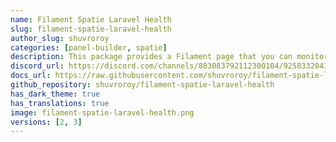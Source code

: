 ```yaml
---
name: Filament Spatie Laravel Health
slug: filament-spatie-laravel-health
author_slug: shuvroroy
categories: [panel-builder, spatie]
description: This package provides a Filament page that you can monitor the health of your application by registering checks using the `spatie/laravel-health` package.
discord_url: https://discord.com/channels/883083792112300104/925833204148097075
docs_url: https://raw.githubusercontent.com/shuvroroy/filament-spatie-laravel-health/main/README.md
github_repository: shuvroroy/filament-spatie-laravel-health
has_dark_theme: true
has_translations: true
image: filament-spatie-laravel-health.png
versions: [2, 3]
---
```

